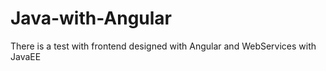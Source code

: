 # Java-with-Angular
There is a test with frontend designed with Angular and WebServices with JavaEE
